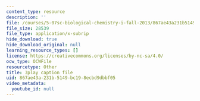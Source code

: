 ```yaml
---
content_type: resource
description: ''
file: /courses/5-07sc-biological-chemistry-i-fall-2013/867ae43a231b5149bc198ecbd9dbbf05_61ZVXmh6ae0.vtt
file_size: 28539
file_type: application/x-subrip
hide_download: true
hide_download_original: null
learning_resource_types: []
license: https://creativecommons.org/licenses/by-nc-sa/4.0/
ocw_type: OCWFile
resourcetype: Other
title: 3play caption file
uid: 867ae43a-231b-5149-bc19-8ecbd9dbbf05
video_metadata:
  youtube_id: null
---
```

